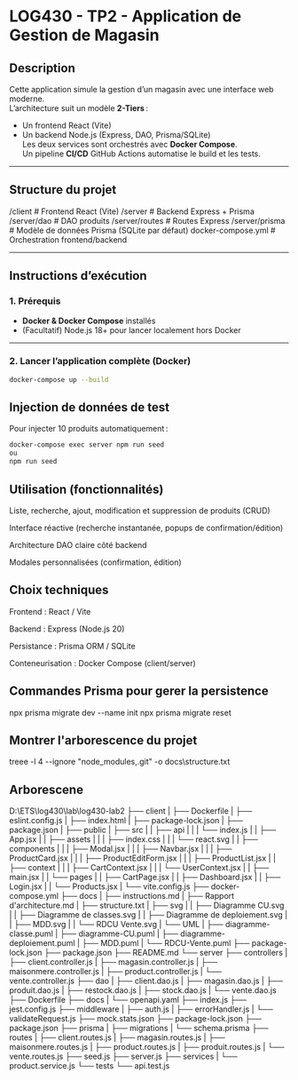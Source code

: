 # LOG430 - TP2 - Application de Gestion de Magasin

## Description

Cette application simule la gestion d’un magasin avec une interface web moderne.  
L’architecture suit un modèle **2-Tiers** :  

- Un frontend React (Vite)
- Un backend Node.js (Express, DAO, Prisma/SQLite)  
Les deux services sont orchestrés avec **Docker Compose**.  
Un pipeline **CI/CD** GitHub Actions automatise le build et les tests.

---

## Structure du projet

/client # Frontend React (Vite)
/server # Backend Express + Prisma
/server/dao # DAO produits
/server/routes # Routes Express
/server/prisma # Modèle de données Prisma (SQLite par défaut)
docker-compose.yml # Orchestration frontend/backend

---

## Instructions d’exécution

### 1. **Prérequis**

- **Docker & Docker Compose** installés  
- (Facultatif) Node.js 18+ pour lancer localement hors Docker

---

### 2. **Lancer l’application complète (Docker)**

```bash
docker-compose up --build
```

## Injection de données de test

Pour injecter 10 produits automatiquement :

```bash
docker-compose exec server npm run seed
ou
npm run seed
```

## Utilisation (fonctionnalités)

Liste, recherche, ajout, modification et suppression de produits (CRUD)

Interface réactive (recherche instantanée, popups de confirmation/édition)

Architecture DAO claire côté backend

Modales personnalisées (confirmation, édition)

## Choix techniques

Frontend : React / Vite

Backend : Express (Node.js 20)

Persistance : Prisma ORM / SQLite

Conteneurisation : Docker Compose (client/server)

## Commandes Prisma pour gerer la persistence

npx prisma migrate dev --name init
npx prisma migrate reset

## Montrer l'arborescence du projet

treee -l 4 --ignore "node_modules,.git" -o docs\structure.txt

## Arborescene

D:\ETS\log430\lab\log430-lab2
├── client
|  ├── Dockerfile
|  ├── eslint.config.js
|  ├── index.html
|  ├── package-lock.json
|  ├── package.json
|  ├── public
|  ├── src
|  |  ├── api
|  |  |  └── index.js
|  |  ├── App.jsx
|  |  ├── assets
|  |  |  ├── index.css
|  |  |  └── react.svg
|  |  ├── components
|  |  |  ├── Modal.jsx
|  |  |  ├── Navbar.jsx
|  |  |  ├── ProductCard.jsx
|  |  |  ├── ProductEditForm.jsx
|  |  |  ├── ProductList.jsx
|  |  ├── context
|  |  |  ├── CartContext.jsx
|  |  |  └── UserContext.jsx
|  |  ├── main.jsx
|  |  └── pages
|  |     ├── CartPage.jsx
|  |     ├── Dashboard.jsx
|  |     ├── Login.jsx
|  |     └── Products.jsx
|  └── vite.config.js
├── docker-compose.yml
├── docs
|  ├── instructions.md
|  ├── Rapport d'architecture.md
|  ├── structure.txt
|  ├── svg
|  |  ├── Diagramme CU.svg
|  |  ├── Diagramme de classes.svg
|  |  ├── Diagramme de deploiement.svg
|  |  ├── MDD.svg
|  |  └── RDCU Vente.svg
|  └── UML
|     ├── diagramme-classe.puml
|     ├── diagramme-CU.puml
|     ├── diagramme-deploiement.puml
|     ├── MDD.puml
|     └── RDCU-Vente.puml
├── package-lock.json
├── package.json
├── README.md
└── server
   ├── controllers
   |  ├── client.controller.js
   |  ├── magasin.controller.js
   |  ├── maisonmere.controller.js
   |  ├── product.controller.js
   |  └── vente.controller.js
   ├── dao
   |  ├── client.dao.js
   |  ├── magasin.dao.js
   |  ├── produit.dao.js
   |  ├── restock.dao.js
   |  ├── stock.dao.js
   |  └── vente.dao.js
   ├── Dockerfile
   ├── docs
   |  └── openapi.yaml
   ├── index.js
   ├── jest.config.js
   ├── middleware
   |  ├── auth.js
   |  ├── errorHandler.js
   |  └── validateRequest.js
   ├── mock.stats.json
   ├── package-lock.json
   ├── package.json
   ├── prisma
   |  ├── migrations
   |  └── schema.prisma
   ├── routes
   |  ├── client.routes.js
   |  ├── magasin.routes.js
   |  ├── maisonmere.routes.js
   |  ├── product.routes.js
   |  ├── produit.routes.js
   |  └── vente.routes.js
   ├── seed.js
   ├── server.js
   ├── services
   |  └── product.service.js
   └── tests
      └── api.test.js
